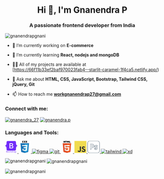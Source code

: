 <h1 align="center">Hi 👋, I'm Gnanendra P</h1>
<h3 align="center">A passionate frontend developer from India</h3>

<p align="left"> <img src="https://komarev.com/ghpvc/?username=gnanendrapgnani&label=Profile%20views&color=0e75b6&style=flat" alt="gnanendrapgnani" /> </p>

- 🔭 I’m currently working on **E-commerce**

- 🌱 I’m currently learning **React, nodejs and mongoDB**

- 👨‍💻 All of my projects are available at [https://66f11b33ef2baf970023fab4--starlit-caramel-1f4ca5.netlify.app/)

- 💬 Ask me about **HTML, CSS, JavaScript, Bootstrap, Tailwind CSS, jQuery, Git**

- 📫 How to reach me **workgnanendrap27@gmail.com**

<h3 align="left">Connect with me:</h3>
<p align="left">
<a href="https://twitter.com/gnanendra_27" target="blank"><img align="center" src="https://raw.githubusercontent.com/rahuldkjain/github-profile-readme-generator/master/src/images/icons/Social/twitter.svg" alt="gnanendra_27" height="30" width="40" /></a>
<a href="https://linkedin.com/in/gnanendra.p" target="blank"><img align="center" src="https://raw.githubusercontent.com/rahuldkjain/github-profile-readme-generator/master/src/images/icons/Social/linked-in-alt.svg" alt="gnanendra.p" height="30" width="40" /></a>
</p>

<h3 align="left">Languages and Tools:</h3>
<p align="left"> <a href="https://getbootstrap.com" target="_blank" rel="noreferrer"> <img src="https://raw.githubusercontent.com/devicons/devicon/master/icons/bootstrap/bootstrap-plain-wordmark.svg" alt="bootstrap" width="40" height="40"/> </a> <a href="https://www.w3schools.com/css/" target="_blank" rel="noreferrer"> <img src="https://raw.githubusercontent.com/devicons/devicon/master/icons/css3/css3-original-wordmark.svg" alt="css3" width="40" height="40"/> </a> <a href="https://www.figma.com/" target="_blank" rel="noreferrer"> <img src="https://www.vectorlogo.zone/logos/figma/figma-icon.svg" alt="figma" width="40" height="40"/> </a> <a href="https://git-scm.com/" target="_blank" rel="noreferrer"> <img src="https://www.vectorlogo.zone/logos/git-scm/git-scm-icon.svg" alt="git" width="40" height="40"/> </a> <a href="https://www.w3.org/html/" target="_blank" rel="noreferrer"> <img src="https://raw.githubusercontent.com/devicons/devicon/master/icons/html5/html5-original-wordmark.svg" alt="html5" width="40" height="40"/> </a> <a href="https://developer.mozilla.org/en-US/docs/Web/JavaScript" target="_blank" rel="noreferrer"> <img src="https://raw.githubusercontent.com/devicons/devicon/master/icons/javascript/javascript-original.svg" alt="javascript" width="40" height="40"/> </a> <a href="https://www.photoshop.com/en" target="_blank" rel="noreferrer"> <img src="https://raw.githubusercontent.com/devicons/devicon/master/icons/photoshop/photoshop-line.svg" alt="photoshop" width="40" height="40"/> </a> <a href="https://tailwindcss.com/" target="_blank" rel="noreferrer"> <img src="https://www.vectorlogo.zone/logos/tailwindcss/tailwindcss-icon.svg" alt="tailwind" width="40" height="40"/> </a> <a href="https://www.adobe.com/products/xd.html" target="_blank" rel="noreferrer"> <img src="https://cdn.worldvectorlogo.com/logos/adobe-xd.svg" alt="xd" width="40" height="40"/> </a> </p>

<p><img align="left" src="https://github-readme-stats.vercel.app/api/top-langs?username=gnanendrapgnani&show_icons=true&locale=en&layout=compact" alt="gnanendrapgnani" /></p>

<p>&nbsp;<img align="center" src="https://github-readme-stats.vercel.app/api?username=gnanendrapgnani&show_icons=true&locale=en" alt="gnanendrapgnani" /></p>

<p><img align="center" src="https://github-readme-streak-stats.herokuapp.com/?user=gnanendrapgnani&" alt="gnanendrapgnani" /></p>
